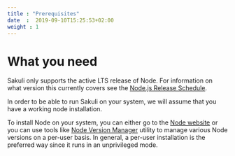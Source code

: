 ```yaml
---
title : "Prerequisites"
date  :  2019-09-10T15:25:53+02:00
weight : 1
---
```


# What you need

Sakuli only supports the active LTS release of Node.
For information on what version this currently covers see the <a href="https://github.com/nodejs/Release#release-schedule" target="_blank">Node.js Release Schedule</a>.

In order to be able to run Sakuli on your system, we will assume that you have a working node installation.

To install Node on your system, you can either go to the <a href="https://nodejs.org/en/" target="_blank">Node website</a> or you can use tools like <a href="https://github.com/nvm-sh/nvm" target="_blank">Node Version Manager</a> utility to manage various Node versions on a per-user basis. In general, a per-user installation is the preferred way since it runs in an unprivileged mode.
